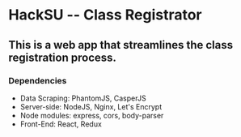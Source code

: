 # HackSU -- Class Registrator

## This is a web app that streamlines the class registration process.

### Dependencies

- Data Scraping: PhantomJS, CasperJS
- Server-side: NodeJS, Nginx, Let's Encrypt
- Node modules: express, cors, body-parser
- Front-End: React, Redux
